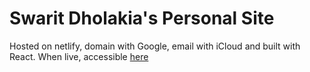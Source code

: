 # Swarit Dholakia's Personal Site

Hosted on netlify, domain with Google, email with iCloud and built with React. When live, accessible [here](www.swaritdholakia.com)
